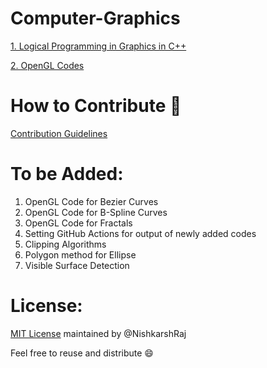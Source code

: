 # Computer-Graphics

[1. Logical Programming in Graphics in C++](Logistics)

[2. OpenGL Codes](OpenGL)

# How to Contribute :tada:

[Contribution Guidelines](CONTRIBUTING.md)

# To be Added:

1. OpenGL Code for Bezier Curves
2. OpenGL Code for B-Spline Curves
3. OpenGL Code for Fractals
4. Setting GitHub Actions for output of newly added codes
5. Clipping Algorithms
6. Polygon method for Ellipse
7. Visible Surface Detection
  
# License:

[MIT License](LICENSE) maintained by @NishkarshRaj

Feel free to reuse and distribute :smile:
